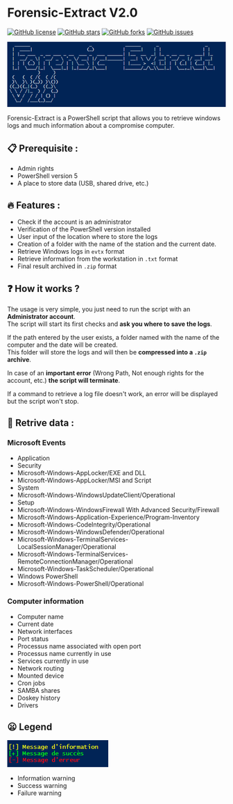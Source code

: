 # Forensic-Extract V2.0

<a href="https://github.com/AlrikRr/Forensic-Extract/blob/master/LICENSE"><img alt="GitHub license" src="https://img.shields.io/github/license/AlrikRr/Forensic-Extract"></a>
<a href="https://github.com/AlrikRr/Forensic-Extract/stargazers"><img alt="GitHub stars" src="https://img.shields.io/github/stars/AlrikRr/Forensic-Extract"></a>
<a href="https://github.com/AlrikRr/Forensic-Extract/network"><img alt="GitHub forks" src="https://img.shields.io/github/forks/AlrikRr/Forensic-Extract"></a>
<a href="https://github.com/AlrikRr/Forensic-Extract/issues"><img alt="GitHub issues" src="https://img.shields.io/github/issues/AlrikRr/Forensic-Extract"></a>


![Capture.PNG](Capture.PNG)

Forensic-Extract is a PowerShell script that allows you to retrieve windows logs and much information about a compromise computer.

## :clipboard: **Prerequisite** :
- Admin rights
- PowerShell version 5
- A place to store data (USB, shared drive, etc.)


## :fire: **Features** :
- Check if the account is an administrator
- Verification of the PowerShell version installed
- User input of the location where to store the logs
- Creation of a folder with the name of the station and the current date.
- Retrieve Windows logs in `evtx` format
- Retrieve information from the workstation in `.txt` format
- Final result archived in `.zip` format

##  :question: **How it works ?**

The usage is very simple, you just need to run the script with an **Administrator account**.  
The script will start its first checks and **ask you where to save the logs**.  

If the path entered by the user exists, a folder named with the name of the computer and the date will be created.  
This folder will store the logs and will then be **compressed into a `.zip` archive**.  

In case of an **important error** (Wrong Path, Not enough rights for the account, etc.) **the script will terminate**.  

If a command to retrieve a log file doesn't work, an error will be displayed but the script won't stop.  


##  :floppy_disk: **Retrive data** :

### Microsoft Events
- Application 
- Security
- Microsoft-Windows-AppLocker/EXE and DLL
- Microsoft-Windows-AppLocker/MSI and Script
- System
- Microsoft-Windows-WindowsUpdateClient/Operational
- Setup
- Microsoft-Windows-WindowsFirewall With Advanced Security/Firewall
- Microsoft-Windows-Application-Experience/Program-Inventory
- Microsoft-Windows-CodeIntegrity/Operational
- Microsoft-Windows-WindowsDefender/Operational
- Microsoft-Windows-TerminalServices-LocalSessionManager/Operational
- Microsoft-Windows-TerminalServices-RemoteConnectionManager/Operational
- Microsoft-Windows-TaskScheduler/Operational
- Windows PowerShell
- Microsoft-Windows-PowerShell/Operational

### Computer information
- Computer name 
- Current date
- Network interfaces
- Port status 
- Processus name associated with open port
- Processus name currently in use 
- Services currently in use
- Network routing
- Mounted device
- Cron jobs 
- SAMBA shares
- Doskey history
- Drivers


##  :frowning: **Legend**
![legende.png](legende.png)

- Information warning
- Success warning
- Failure warning
